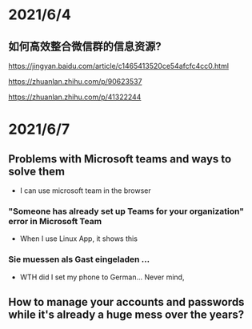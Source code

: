 # 2021/6/4
## 如何高效整合微信群的信息资源?
https://jingyan.baidu.com/article/c1465413520ce54afcfc4cc0.html

https://zhuanlan.zhihu.com/p/90623537

https://zhuanlan.zhihu.com/p/41322244

# 2021/6/7
## Problems with Microsoft teams and ways to solve them
- I can use microsoft team in the browser
### "Someone has already set up Teams for your organization" error in Microsoft Team
- When I use Linux App, it shows this

### Sie muessen als Gast eingeladen ...
- WTH did I set my phone to German... Never mind, 

## How to manage your accounts and passwords while it's already a huge mess over the years?